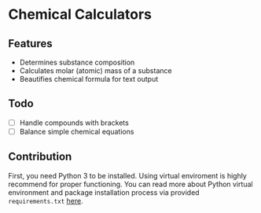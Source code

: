 # Chemical Calculators

## Features

- Determines substance composition
- Calculates molar (atomic) mass of a substance
- Beautifies chemical formula for text output

## Todo

- [ ] Handle compounds with brackets
- [ ] Balance simple chemical equations

## Contribution

First, you need Python 3 to be installed. Using virtual enviroment is highly recommend for proper functioning. You can read more about Python virtual environment and package installation process via provided `requirements.txt` [here](https://packaging.python.org/guides/installing-using-pip-and-virtual-environments/).
